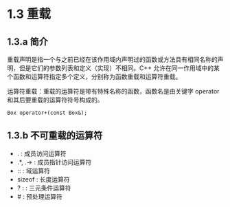 # 1.3 重载
## 1.3.a 简介
重载声明是指一个与之前已经在该作用域内声明过的函数或方法具有相同名称的声明，但是它们的参数列表和定义（实现）不相同。C++ 允许在同一作用域中的某个函数和运算符指定多个定义，分别称为函数重载和运算符重载。

运算符重载：重载的运算符是带有特殊名称的函数，函数名是由关键字 operator 和其后要重载的运算符符号构成的。

`Box operator+(const Box&);`

## 1.3.b 不可重载的运算符
- . : 成员访问运算符
- .\*, .-> : 成员指针访问运算符
- :: : 域运算符
- sizeof : 长度运算符
- ? : : 三元条件运算符
- \# : 预处理运算符

